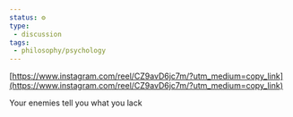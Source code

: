 ```yaml
---
status: ⚙️
type: 
 - discussion
tags:
 - philosophy/psychology  
---
```


[https://www.instagram.com/reel/CZ9avD6jc7m/?utm_medium=copy_link](https://www.instagram.com/reel/CZ9avD6jc7m/?utm_medium=copy_link)

Your enemies tell you what you lack
